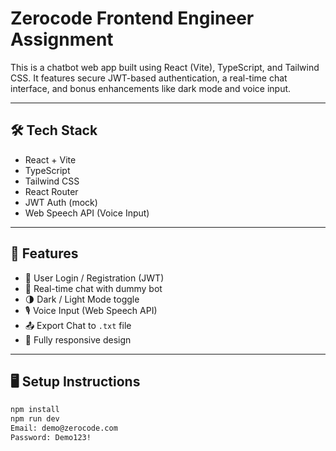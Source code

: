 # Zerocode Frontend Engineer Assignment

This is a chatbot web app built using React (Vite), TypeScript, and Tailwind CSS. It features secure JWT-based authentication, a real-time chat interface, and bonus enhancements like dark mode and voice input.

---

## 🛠 Tech Stack

- React + Vite
- TypeScript
- Tailwind CSS
- React Router
- JWT Auth (mock)
- Web Speech API (Voice Input)

---

## 🚀 Features

- 🔐 User Login / Registration (JWT)
- 💬 Real-time chat with dummy bot
- 🌗 Dark / Light Mode toggle
- 🎙️ Voice Input (Web Speech API)
- 📤 Export Chat to `.txt` file
- 📱 Fully responsive design

---

## 🖥️ Setup Instructions

```bash
npm install
npm run dev
Email: demo@zerocode.com
Password: Demo123!
